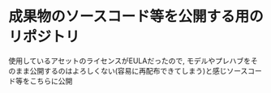 # 成果物のソースコード等を公開する用のリポジトリ

使用しているアセットのライセンスがEULAだったので, モデルやプレハブをそのまま公開するのはよろしくない(容易に再配布できてしまう)と感じソースコード等をこちらに公開
